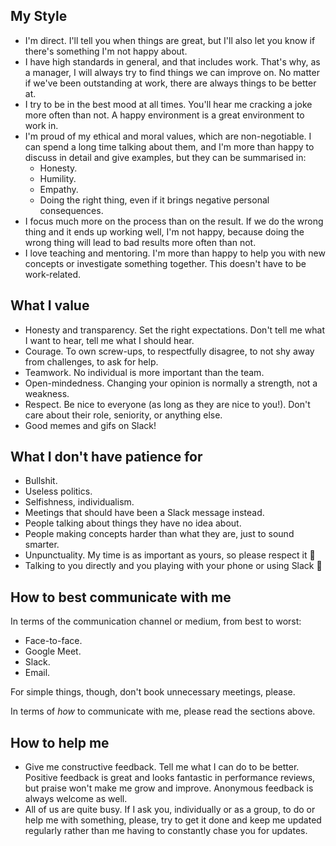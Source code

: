 ## My Style

- I'm direct. I'll tell you when things are great, but I'll also let you know if there's something I'm not happy about.
- I have high standards in general, and that includes work. That's why, as a manager, I will always try to find things we can improve on. No matter if we've been outstanding at work, there are always things to be better at. 
- I try to be in the best mood at all times. You'll hear me cracking a joke more often than not. A happy environment is a great environment to work in.
- I'm proud of my ethical and moral values, which are non-negotiable. I can spend a long time talking about them, and I'm more than happy to discuss in detail and give examples, but they can be summarised in:
  - Honesty.
  - Humility.
  - Empathy.
  - Doing the right thing, even if it brings negative personal consequences.
- I focus much more on the process than on the result. If we do the wrong thing and it ends up working well, I'm not happy, because doing the wrong thing will lead to bad results more often than not.
- I love teaching and mentoring. I'm more than happy to help you with new concepts or investigate something together. This doesn't have to be work-related.

## What I value 

- Honesty and transparency. Set the right expectations. Don't tell me what I want to hear, tell me what I should hear.
- Courage. To own screw-ups, to respectfully disagree, to not shy away from challenges, to ask for help.
- Teamwork. No individual is more important than the team.
- Open-mindedness. Changing your opinion is normally a strength, not a weakness. 
- Respect. Be nice to everyone (as long as they are nice to you!). Don't care about their role, seniority, or anything else. 
- Good memes and gifs on Slack!

## What I don't have patience for

- Bullshit.
- Useless politics.
- Selfishness, individualism.
- Meetings that should have been a Slack message instead.
- People talking about things they have no idea about.
- People making concepts harder than what they are, just to sound smarter.
- Unpunctuality. My time is as important as yours, so please respect it 💙
- Talking to you directly and you playing with your phone or using Slack 😬

## How to best communicate with me

In terms of the communication channel or medium, from best to worst:

- Face-to-face.
- Google Meet.
- Slack.
- Email.

For simple things, though, don't book unnecessary meetings, please.

In terms of _how_ to communicate with me, please read the sections above.

## How to help me

- Give me constructive feedback. Tell me what I can do to be better. Positive feedback is great and looks fantastic in performance reviews, but praise won't make me grow and improve. Anonymous feedback is always welcome as well.
- All of us are quite busy. If I ask you, individually or as a group, to do or help me with something, please, try to get it done and keep me updated regularly rather than me having to constantly chase you for updates.
